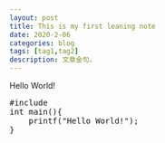 ```yaml
---
layout: post
title: This is my first leaning note
date: 2020-2-06
categories: blog
tags: [tag1,tag2]
description: 文章金句。
---
```


Hello World!

<pre>
#include <stdio>
int main(){
    printf("Hello World!");
}
</pre>












